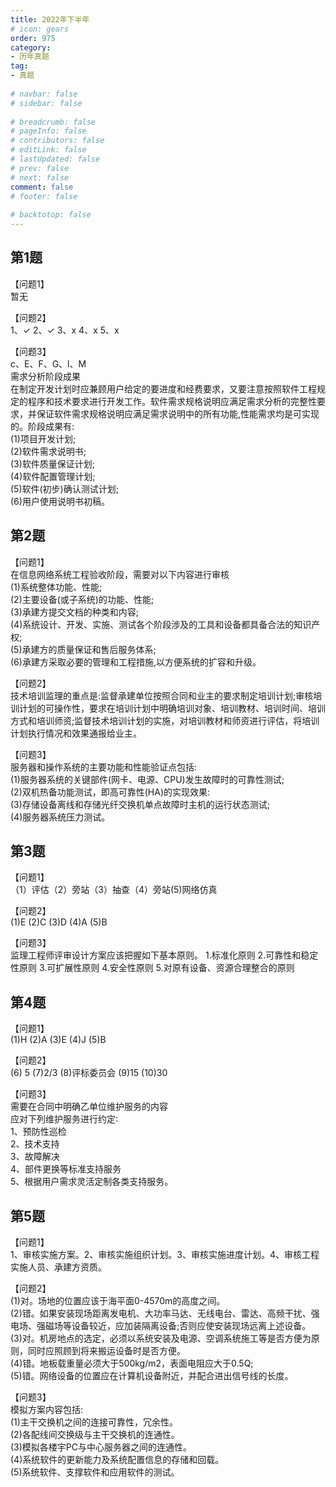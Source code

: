 ```yaml
---  
title: 2022年下半年  
# icon: gears  
order: 975  
category:  
- 历年真题  
tag:  
- 真题  
  
# navbar: false  
# sidebar: false  
  
# breadcrumb: false  
# pageInfo: false  
# contributors: false  
# editLink: false  
# lastUpdated: false  
# prev: false  
# next: false  
comment: false  
# footer: false  
  
# backtotop: false  
---  
```

## 第1题 ##

【问题1】  
暂无  
  
【问题2】  
1、✓ 2、✓ 3、x 4、x 5、x  
  
【问题3】  
c、E、F、G、l、M  
需求分析阶段成果  
在制定开发计划时应兼顾用户给定的要进度和经费要求，又要注意按照软件工程规定的程序和技术要求进行开发工作。软件需求规格说明应满足需求分析的完整性要求，并保证软件需求规格说明应满足需求说明中的所有功能,性能需求均是可实现的。阶段成果有:  
(1)项目开发计划;  
(2)软件需求说明书;  
(3)软件质量保证计划;  
(4)软件配置管理计划;  
(5)软件(初步)确认测试计划;  
(6)用户使用说明书初稿。  


## 第2题 ##

【问题1】  
在信息网络系统工程验收阶段，需要对以下内容进行审核  
(1)系统整体功能、性能;  
(2)主要设备(或子系统)的功能、性能;  
(3)承建方提交文档的种类和内容;  
(4)系统设计、开发、实施、测试各个阶段涉及的工具和设备都具备合法的知识产权;  
(5)承建方的质量保证和售后服务体系;  
(6)承建方采取必要的管理和工程措施,以方便系统的扩容和升级。  
  
【问题2】  
技术培训监理的重点是:监督承建单位按照合同和业主的要求制定培训计划;审核培训计划的可操作性，要求在培训计划中明确培训对象、培训教材、培训时间、培训方式和培训师资;监督技术培训计划的实施，对培训教材和师资进行评估，将培训计划执行情况和效果通报给业主。  
  
【问题3】  
服务器和操作系统的主要功能和性能验证点包括:  
(1)服务器系统的关键部件(网卡、电源、CPU)发生故障时的可靠性测试;  
(2)双机热备功能测试，即高可靠性(HA)的实现效果:  
(3)存储设备离线和存储光纤交换机单点故障时主机的运行状态测试;  
(4)服务器系统压力测试。  


## 第3题 ##

【问题1】  
（1）评估（2）旁站（3）抽查（4）旁站(5)网络仿真  
  
【问题2】  
(1)E (2)C (3)D (4)A (5)B  
  
【问题3】  
监理工程师评审设计方案应该把握如下基本原则。 1.标准化原则 2.可靠性和稳定性原则 3.可扩展性原则 4.安全性原则 5.对原有设备、资源合理整合的原则  


## 第4题 ##

【问题1】  
(1)H (2)A (3)E (4)J (5)B  
  
【问题2】  
(6) 5 (7)2/3 (8)评标委员会 (9)15 (10)30  
  
【问题3】  
需要在合同中明确乙单位维护服务的内容  
应对下列维护服务进行约定∶  
1、预防性巡检  
2、技术支持  
3、故障解决  
4、部件更换等标准支持服务  
5、根据用户需求灵活定制各类支持服务。  


## 第5题 ##

【问题1】  
1、审核实施方案。2、审核实施组织计划。3、审核实施进度计划。4、审核工程实施人员、承建方资质。  
  
【问题2】  
(1)对。场地的位置应该于海平面0-4570m的高度之间。  
(2)错。如果安装现场距离发电机、大功率马达、无线电台、雷达、高频干扰、强电场、强磁场等设备较近，应加装隔离设备;否则应使安装现场远离上述设备。  
(3)对。机房地点的选定，必须以系统安装及电源、空调系统施工等是否方便为原则，同时应照顾到将来搬运设备时是否方便。  
(4)错。地板载重量必须大于500kg/m2，表面电阻应大于0.5Q;  
(5)错。网络设备的位置应在计算机设备附近，并配合进出信号线的长度。  
  
【问题3】  
模拟方案内容包括:  
(1)主干交换机之间的连接可靠性，冗余性。  
(2)各配线间交换级与主干交换机的连通性。  
(3)模拟各楼宇PC与中心服务器之间的连通性。  
(4)系统软件的更新能力及系统配置信息的存储和回载。  
(5)系统软件、支撑软件和应用软件的测试。  

